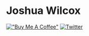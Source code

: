 # Joshua Wilcox

[!["Buy Me A Coffee"](https://www.buymeacoffee.com/assets/img/custom_images/orange_img.png)](https://www.buymeacoffee.com/JMWCX) [![Twitter](https://img.shields.io/badge/-share%20on%20twitter-blue?logo=twitter&style=for-the-badge)](https://twitter.com/JoshuaW28377697)

